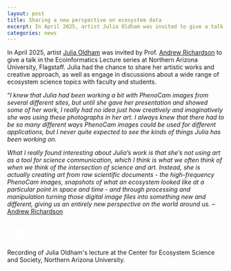 ```yaml
---
layout: post
title: Sharing a new perspective on ecosystem data
excerpt: In April 2025, artist Julia Oldham was invited to give a talk in the Ecoinformatice Lecture series at Northern Arizona University.
categories: news
---
```


<script>
// Initialize each video container separately
document.addEventListener('DOMContentLoaded', function() {
    document.querySelectorAll('.video-container').forEach(container => {
        const thumbnail = container.querySelector('.video-thumbnail');
        const videoIframe = container.querySelector('.video-iframe');
        
        thumbnail.addEventListener('click', function() {
            thumbnail.style.display = 'none';
            videoIframe.style.display = 'block';
            
            // Reload iframe to ensure video starts playing
            const iframe = videoIframe.querySelector('iframe');
            const src = iframe.src;
            iframe.src = src;
        });
    });
});
</script>

In April 2025, artist <a href = "https://fluxnetart.github.io/Julia/">Julia Oldham</a> was invited by Prof. <a href="https://richardson-lab.nau.edu/">Andrew Richardson</a> to give a talk in the Ecoinformatics Lecture series at Northern Arizona University, Flagstaff. Julia had the chance to share her artistic works and creative approach, as well as engage in discussions about a wide range of ecosystem science topics with faculty and students. 

“<i>I knew that Julia had been working a bit with PhenoCam images from several different sites, but until she gave her presentation and showed some of her work, I really had no idea just how creatively and imaginatively she was using these photographs in her art. I always knew that there had to be so many different ways PhenoCam images could be used for different applications, but I never quite expected to see the kinds of things Julia has been working on.</i>

<i>What I really found interesting about Julia’s work is that she’s not using art as a tool for science communication, which I think is what we often think of when we think of the intersection of science and art. Instead, she is actually creating art from raw scientific documents - the high-frequency PhenoCam images, snapshots of what an ecosystem looked like at a particular point in space and time - and through processing and manipulation turning those digital image files into something new and different, giving us an entirely new perspective on the world around us. </i> –  <a href="https://richardson-lab.nau.edu/">Andrew Richardson</a>


<div class="video-container" id="video1">
    <div class="video-thumbnail" style="background-image: url('https://fluxnetart.github.io/images/thumbnail_ulia_lecture.png');">
        <div class="play-button">
            <svg width="64" height="64" viewBox="0 0 24 24" fill="white">
                <path d="M8 5v14l11-7z"/>
            </svg>
        </div>
    </div>
    <div class="video-iframe" style="display: none;">
        <iframe src="https://drive.google.com/file/d/1XSLdTlUhHdyAX138aVACi0mzQXZMTNWk/preview" frameborder="0" allowfullscreen></iframe>
    </div>
</div>

<figcaption>Recording of Julia Oldham's lecture at the Center for Ecosystem Science and Society, Northern Arizona University.</figcaption>

